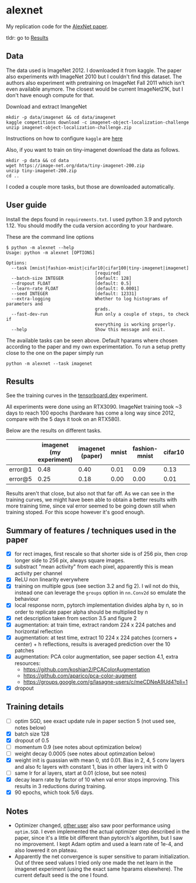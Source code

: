 # alexnet
My replication code for the [AlexNet paper](https://papers.nips.cc/paper/2012/hash/c399862d3b9d6b76c8436e924a68c45b-Abstract.html). 

tldr: go to [Results](#results)

## Data
The data used is ImageNet 2012. I downloaded it from kaggle.  The paper also
experiments with ImageNet 2010 but I couldn't find this dataset.  The authors
also experiment with pretraining on ImageNet Fall 2011 which isn't even
available anymore. The closest would be current ImageNet21K, but I don't have
enough compute for that.

Download and extract ImangeNet
```console
mkdir -p data/imagenet && cd data/imagenet
kaggle competitions download -c imagenet-object-localization-challenge
unzip imagenet-object-localization-challenge.zip
```

Instructions on how to configure `kaggle` are [here](https://github.com/Kaggle/kaggle-api)

Also, if you want to train on tiny-imagenet download the data as follows.
```console
mkdir -p data && cd data
wget https://image-net.org/data/tiny-imagenet-200.zip
unzip tiny-imagenet-200.zip
cd ..
```

I coded a couple more tasks, but those are downloaded automatically.

## User guide
Install the deps found in `requirements.txt`. I used python 3.9 and pytorch
1.12. You should modify the cuda version according to your hardware.

These are the command line options
```console
$ python -m alexnet --help
Usage: python -m alexnet [OPTIONS]

Options:
  --task [mnist|fashion-mnist|cifar10|cifar100|tiny-imagenet|imagenet]
                                  [required]
  --batch-size INTEGER            [default: 128]
  --dropout FLOAT                 [default: 0.5]
  --learn-rate FLOAT              [default: 0.0001]
  --seed INTEGER                  [default: 12331]
  --extra-logging                 Whether to log histograms of parameters and
                                  grads.
  --fast-dev-run                  Run only a couple of steps, to check if
                                  everything is working properly.
  --help                          Show this message and exit.
```

The available tasks can be seen above. Default hparams where chosen according
to the paper and my own experimentation. To run a setup pretty close to the one
on the paper simply run

```console
python -m alexnet --task imagenet
```

## Results

See the training curves in the [tensorboard.dev](https://tensorboard.dev/experiment/dKB37FAMRwukVz1Sv4QCQA/) experiment.

All experiments were done using an RTX3090. ImageNet training took ~3 days to reach 100 epochs
(hardware has come a long way since 2012, compare with the 5 days it took on an RTX580).

Below are the results on different tasks.

|         | imagenet<br/>(my experiment) | imagenet<br/>(paper) | mnist | fashion-mnist | cifar10 | cifar100 | tiny-imagenet |
|---------|--------------------------|------------------|-------|---------------|---------|----------|---------------|
| error@1 | 0.48                     | 0.40             | 0.01  | 0.09          | 0.13    | 0.41     | 0.57          |
| error@5 | 0.25                     | 0.18             | 0.00  | 0.00          | 0.01    | 0.16     | 0.32          |


Results aren't that close, but also not that far off. As we can see in the training curves, we might have been able to obtain a better results with more training time, since val error seemed to be going down still when training stoped. For this scope however it's good enough.


## Summary of features / techniques used in the paper

- [x] for rect images, first rescale so that shorter side is of 256 pix, then
  crop longer side to 256 pix, always square images. 
- [x] substract "mean activity" from each pixel, apparently this is mean
  activity per channel
- [x] ReLU non linearity everywhere
- [x] training on multiple gpus (see section 3.2 and fig 2). I wil not do this,
  instead one can leverage the `groups` option in `nn.Conv2d` so emulate the
  behaviour
- [x] local response norm, pytorch implementation divides alpha by n, so in
  order to replicate paper alpha should be multiplied by n
- [x] net description taken from section 3.5 and figure 2
- [x] augmentation: at train time, extract random 224 x 224 patches and
  horizontal reflection
- [x] augmentation: at test time, extract 10 224 x 224 patches (corners +
  center) + h reflections, results is averaged prediction over the 10 patches
- [x] augmentation: PCA color augmentation, see paper section 4.1, extra resources:
	* https://github.com/koshian2/PCAColorAugmentation
	* https://github.com/aparico/pca-color-augment
	* https://groups.google.com/g/lasagne-users/c/meCDNeA9Ud4?pli=1
- [x] dropout

## Training details

- [ ] optim SGD, see exact update rule in paper section 5 (not used see, notes below)
- [x] batch size 128
- [x] dropout of 0.5
- [ ] momentum 0.9 (see notes about optimization below)
- [ ] weight decay 0.0005 (see notes about optimzation below)
- [x] weight init is guassian with mean 0, std 0.01. Bias in 2, 4, 5 conv layers and also fc layers with constant 1, bias in other layers init with 0
- [ ] same lr for al layers, start at 0.01 (close, but see notes)
- [x] decay learn rate by factor of 10 when val error stops improving. This results in 3 reductions during training.
- [x] 90 epochs, which took 5/6 days.

## Notes

* Optimizer changed, [other
  user](https://github.com/dansuh17/alexnet-pytorch/blob/8aeaedd79a462b79d5d483d6774e344ca1738570/model.py#L142)
  also saw poor performance using `optim.SGD`. I even implemented the actual
  optimizer step described in the paper, since it's a little bit different than
  pytorch's algortihm, but I saw no improvement. I kept Adam optim and used a
  learn rate of 1e-4, and also lowered it on plateau.
* Apparently the net convergence is super sensitive to param initialization.
  Out of three seed values I tried only one made the net learn in the imagenet experiment (using the
  exact same hparams elsewhere). The current default seed is the one I found.
